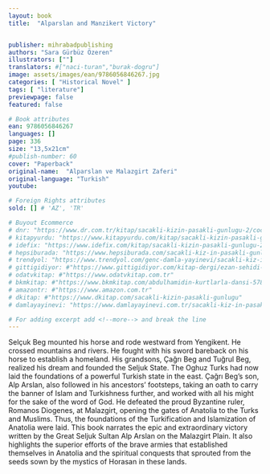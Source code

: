 ```yaml
---
layout: book
title:  "Alparslan and Manzikert Victory"


publisher: mihrabadpublishing
authors: "Sara Gürbüz Özeren"
illustrators: [""]
translators: #["naci-turan","burak-dogru"]
image: assets/images/ean/9786056846267.jpg
categories: [ "Historical Novel" ]
tags: [ "literature"]
previewpage: false
featured: false

# Book attributes
ean: 9786056846267
languages: []
page: 336
size: "13,5x21cm"
#publish-number: 60
cover: "Paperback"
original-name:  "Alparslan ve Malazgirt Zaferi"
original-language: "Turkish"
youtube:

# Foreign Rights attributes
sold: [] # 'AZ', 'TR'

# Buyout Ecommerce
# dnr: "https://www.dr.com.tr/kitap/sacakli-kizin-pasakli-gunlugu-2/cocuk-ve-genclik/genclik-10-yas/roman-oyku/urunno=0001893059001"
# kitapyurdu: "https://www.kitapyurdu.com/kitap/sacakli-kizin-pasakli-gunlugu-2-/560122.html&filter_name=Sa%C3%A7akl%C4%B1+K%C4%B1z%27%C4%B1n+Pasakl%C4%B1+G%C3%BCnl%C3%BC%C4%9F%C3%BC+2"
# idefix: "https://www.idefix.com/kitap/sacakli-kizin-pasakli-gunlugu-2/cocuk-ve-genclik/genclik-10-yas/roman-oyku/urunno=0001893059001"
# hepsiburada: "https://www.hepsiburada.com/sacakli-kiz-in-pasakli-gunlugu-2-damla-yayinevi-p-HBV000012ER86"
# trendyol: "https://www.trendyol.com/genc-damla-yayinevi/sacakli-kiz-in-pasakli-gunlugu-2-p-54825777"
# gittigidiyor: #"https://www.gittigidiyor.com/kitap-dergi/ezan-sehidi-adnan-menderes_pdp_732728793"
# odatvkitap: #"https://www.odatvkitap.com.tr"
# bkmkitap: #"https://www.bkmkitap.com/abdulhamidin-kurtlarla-dansi-578226"
# amazontr: #"https://www.amazon.com.tr"
# dkitap: #"https://www.dkitap.com/sacakli-kizin-pasakli-gunlugu"
# damlayayinevi: "https://www.damlayayinevi.com.tr/sacakli-kiz-in-pasakli-gunlugu-2-bu-iste-bi-terslik-var"

# For adding excerpt add <!--more--> and break the line
---
```

Selçuk Beg mounted his horse and rode westward from Yengikent. He crossed mountains and
rivers. He fought with his sword bareback on his
horse to establish a homeland. His grandsons,
Çağrı Beg and Tuğrul Beg, realized his dream
and founded the Seljuk State. The Oghuz Turks
had now laid the foundations of a powerful Turkish state in the east. Çağrı Beg’s son, Alp Arslan,
also followed in his ancestors’ footsteps, taking
an oath to carry the banner of Islam and Turkishness further, and worked with all his might for the
sake of the word of God. He defeated the proud
Byzantine ruler, Romanos Diogenes, at Malazgirt,
opening the gates of Anatolia to the Turks and
Muslims. Thus, the foundations of the Turkification
and Islamization of Anatolia were laid. This book
narrates the epic and extraordinary victory written
by the Great Seljuk Sultan Alp Arslan on the Malazgirt Plain. It also highlights the superior efforts of
the brave armies that established themselves in
Anatolia and the spiritual conquests that sprouted
from the seeds sown by the mystics of Horasan in
these lands.
<!--more--> 

